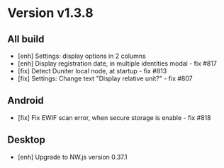 # Version v1.3.8

## All build

- [enh] Settings: display options in 2 columns
- [enh] Display registration date, in multiple identities modal  - fix #817
- [fix] Detect Duniter local node, at startup  - fix #813
- [fix] Settings: Change text "Display relative unit?" - fix #807

## Android

- [fix] Fix EWIF scan error, when secure storage is enable - fix #818

## Desktop

- [enh] Upgrade to NW.js version 0.37.1 
